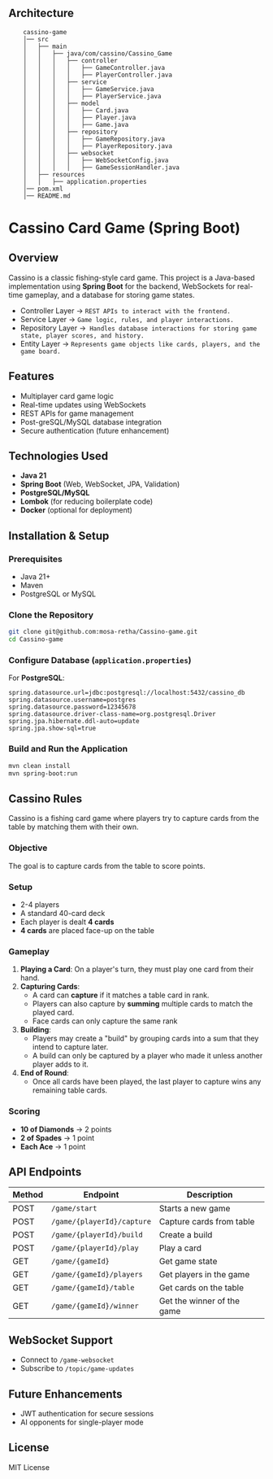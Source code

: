 ## Architecture
```
    cassino-game
    │── src
    │   ├── main
    │   │   ├── java/com/cassino/Cassino_Game
    │   │   │   ├── controller
    │   │   │   │   ├── GameController.java
    │   │   │   │   ├── PlayerController.java
    │   │   │   ├── service
    │   │   │   │   ├── GameService.java
    │   │   │   │   ├── PlayerService.java
    │   │   │   ├── model
    │   │   │   │   ├── Card.java
    │   │   │   │   ├── Player.java
    │   │   │   │   ├── Game.java
    │   │   │   ├── repository
    │   │   │   │   ├── GameRepository.java
    │   │   │   │   ├── PlayerRepository.java
    │   │   │   ├── websocket
    │   │   │   │   ├── WebSocketConfig.java
    │   │   │   │   ├── GameSessionHandler.java
    │   ├── resources
    │   │   ├── application.properties
    │── pom.xml
    │── README.md
```




# Cassino Card Game (Spring Boot)

## Overview
Cassino is a classic fishing-style card game. 
This project is a Java-based implementation using **Spring Boot** for the backend, 
WebSockets for real-time gameplay, and a database for storing game states.


 - Controller Layer → `REST APIs to interact with the frontend.`
 - Service Layer → `Game logic, rules, and player interactions.`
 - Repository Layer →` Handles database interactions for storing game state, player scores, and history.`
 - Entity Layer → `Represents game objects like cards, players, and the game board.`


## Features
- Multiplayer card game logic
- Real-time updates using WebSockets
- REST APIs for game management
- Post-greSQL/MySQL database integration
- Secure authentication (future enhancement)


## Technologies Used
- **Java 21**
- **Spring Boot** (Web, WebSocket, JPA, Validation)
- **PostgreSQL/MySQL**
- **Lombok** (for reducing boilerplate code)
- **Docker** (optional for deployment)

## Installation & Setup
### Prerequisites
- Java 21+
- Maven
- PostgreSQL or MySQL

### Clone the Repository
```sh
git clone git@github.com:mosa-retha/Cassino-game.git
cd Cassino-game
```

### Configure Database (`application.properties`)
For **PostgreSQL**:
```properties
spring.datasource.url=jdbc:postgresql://localhost:5432/cassino_db
spring.datasource.username=postgres
spring.datasource.password=12345678
spring.datasource.driver-class-name=org.postgresql.Driver
spring.jpa.hibernate.ddl-auto=update
spring.jpa.show-sql=true
```

### Build and Run the Application
```sh
mvn clean install
mvn spring-boot:run
```

## Cassino Rules
Cassino is a fishing card game where players try to capture cards from the table by matching them with their own.

### Objective
The goal is to capture cards from the table to score points.

### Setup
- 2-4 players
- A standard 40-card deck
- Each player is dealt **4 cards**
- **4 cards** are placed face-up on the table

### Gameplay
1. **Playing a Card**: On a player's turn, they must play one card from their hand.
2. **Capturing Cards**:
    - A card can **capture** if it matches a table card in rank.
    - Players can also capture by **summing** multiple cards to match the played card.
    - Face cards can only capture the same rank 
3. **Building**:
    - Players may create a "build" by grouping cards into a sum that they intend to capture later.
    - A build can only be captured by a player who made it unless another player adds to it.
4. **End of Round**:
    - Once all cards have been played, the last player to capture wins any remaining table cards.

### Scoring
- **10 of Diamonds** → 2 points
- **2 of Spades** → 1 point
- **Each Ace** → 1 point



## API Endpoints
| Method  | Endpoint                 | Description              |
|---------|--------------------------|--------------------------|
| POST    | `/game/start`            | Starts a new game        |
| POST    | `/game/{playerId}/capture` | Capture cards from table |
| POST    | `/game/{playerId}/build`   | Create a build           |
| POST    | `/game/{playerId}/play`    | Play a card              |
| GET     | `/game/{gameId}`          | Get game state           |
| GET     | `/game/{gameId}/players`  | Get players in the game  |
| GET     | `/game/{gameId}/table`    | Get cards on the table   |
| GET     | `/game/{gameId}/winner`   | Get the winner of the game |
 

## WebSocket Support
- Connect to `/game-websocket`
- Subscribe to `/topic/game-updates`

## Future Enhancements
- JWT authentication for secure sessions
- AI opponents for single-player mode

## License
MIT License

